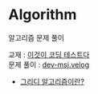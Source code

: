 # Algorithm

알고리즘 문제 풀이

교재 : [이것이 코딩 테스트다](https://product.kyobobook.co.kr/detail/S000001810273)<br>
문제 풀이 : [dev-msj.velog](https://velog.io/@dev-msj/series/%EC%95%8C%EA%B3%A0%EB%A6%AC%EC%A6%98)

* [그리디 알고리즘이란?](https://velog.io/@dev-msj/%EA%B7%B8%EB%A6%AC%EB%94%94-%EC%95%8C%EA%B3%A0%EB%A6%AC%EC%A6%98%ED%83%90%EC%9A%95%EB%B2%95)

